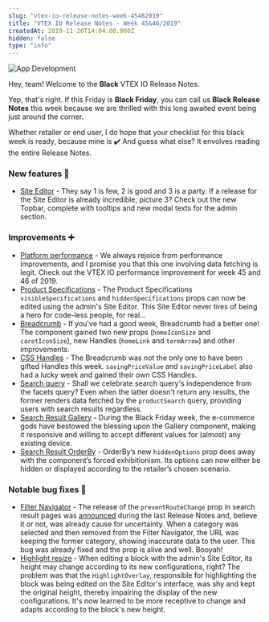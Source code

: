 ```yaml
---
slug: "vtex-io-release-notes-week-45462019"
title: "VTEX IO Release Notes - Week 45&46/2019"
createdAt: 2019-11-26T14:04:00.000Z
hidden: false
type: "info"
---
```

![App Development](https://cdn.jsdelivr.net/gh/vtexdocs/dev-portal-content@main/images/vtex-io-release-notes-week-45462019-0.png)

Hey, team! Welcome to the **Black** VTEX IO Release Notes.

Yep, that's right. If this Friday is **Black Friday**, you can call us **Black Release Notes** this week because we are thrilled with this long awaited event being just around the corner.

Whether retailer or end user, I do hope that your checklist for this black week is ready, because mine is :heavy_check_mark: And guess what else? It envolves reading the entire Release Notes.

### New features 🚀

- [Site Editor](https://github.com/vtex-apps/release-notes/blob/master/docs/2019-week-45-46/site-editor.md) - They say 1 is few, 2 is good and 3 is a party. If a release for the Site Editor is already incredible, picture 3? Check out the new Topbar, complete with tooltips and new modal texts for the admin section.

### Improvements ➕

- [Platform performance](https://github.com/vtex-apps/release-notes/blob/master/docs/2019-week-45-46/platform-performance.md) - We always rejoice from performance improvements, and I promise you that this one involving data fetching is legit. Check out the VTEX IO performance improvement for week 45 and 46 of 2019.
- [Product Specifications](https://github.com/vtex-apps/release-notes/blob/master/docs/2019-week-45-46/product-specifications.md) - The Product Specifications `visibleSpecifications` and `hiddenSpecifications` props can now be edited using the admin's Site Editor. This Site Editor never tires of being a hero for code-less people, for real...
- [Breadcrumb](https://github.com/vtex-apps/release-notes/blob/master/docs/2019-week-45-46/breadcrumb.md) - If you've had a good week, Breadcrumb had a better one! The component gained two new props (`homeIconSize` and `caretIconSize`), new Handles (`homeLink` and `termArrow`) and other improvements.
- [CSS Handles](https://github.com/vtex-apps/release-notes/blob/master/docs/2019-week-45-46/css-handles.md) - The Breadcrumb was not the only one to have been gifted Handles this week. `savingPriceValue` and `savingPriceLabel` also had a lucky week and gained their own CSS Handles.
- [Search query](https://github.com/vtex-apps/release-notes/blob/master/docs/2019-week-45-46/search-query.md) - Shall we celebrate search query's independence from the facets query? Even when the latter doesn't return any results, the former renders data fetched by the `productSearch` query, providing users with search results regardless.
- [Search Result Gallery](https://github.com/vtex-apps/release-notes/blob/master/docs/2019-week-45-46/search-result-gallery.md) - During the Black Friday week, the e-commerce gods have bestowed the blessing upon the Gallery component, making it responsive and willing to accept different values for (almost) any existing device.
- [Search Result OrderBy](https://github.com/vtex-apps/release-notes/blob/master/docs/2019-week-45-46/search-result-orderby.md) - OrderBy’s new `hiddenOptions` prop does away with the component’s forced exhibitionism. Its options can now either be hidden or displayed according to the retailer’s chosen scenario.

### Notable bug fixes 🐛

- [Filter Navigator](https://github.com/vtex-apps/search-result/pull/272) - The release of the `preventRouteChange` prop in search result pages was [announced](https://developers.vtex.com/updates/release-notes/vtex-io-release-notes-week-43442019) during the last Release Notes and, believe it or not, was already cause for uncertainty. When a category was selected and then removed from the Filter Navigator, the URL was keeping the former category, showing inaccurate data to the user. This bug was already fixed and the prop is alive and well. Booyah!
- [Highlight resize](https://github.com/vtex-apps/admin-pages/pull/303) - When editing a block with the admin's Site Editor, its height may change according to its new configurations, right? The problem was that the `HighlightOverlay`, responsible for highlighting the block was being edited on the Site Editor's interface, was shy and kept the original height, thereby impairing the display of the new configurations. It's now learned to be more receptive to change and adapts according to the block's new height.
